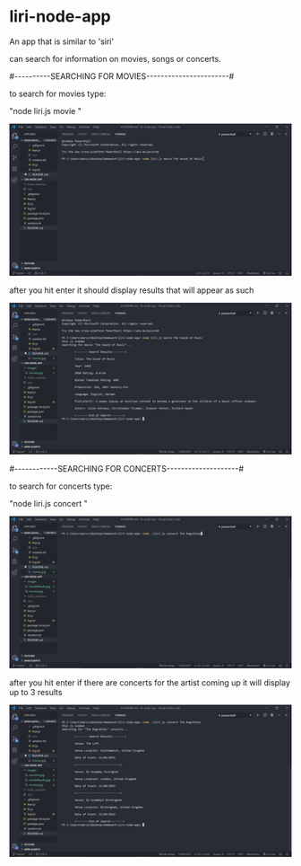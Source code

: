 # liri-node-app

An app that is similar to 'siri'

can search for information on movies, songs or concerts.

#----------SEARCHING FOR MOVIES-----------------------#

to search for movies type:

"node liri.js movie <movie title>"

![Movie Search](images/movies.jpg)

after you hit enter it should display results that will appear as such

![Movie Results](images/movieResults.jpg)

#------------SEARCHING FOR CONCERTS--------------------#

to search for concerts type:

"node liri.js concert <band name>"

![Concert Search](images/concerts.jpg)

after you hit enter if there are concerts for the artist coming up it will display up to 3 results

![Concert Results](images/concertResults.jpg)
